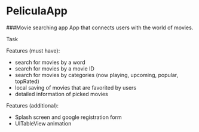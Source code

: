 # PeliculaApp

###Movie searching app 
App that connects users with the world of movies.

Task

Features (must have):
- search for movies by a word
- search for movies by a movie ID
- search for movies by categories (now playing, upcoming, popular, topRated)
- local saving of movies that are favorited by users
- detailed information of picked movies

Features (additional):
- Splash screen and google registration form
- UITableView animation

